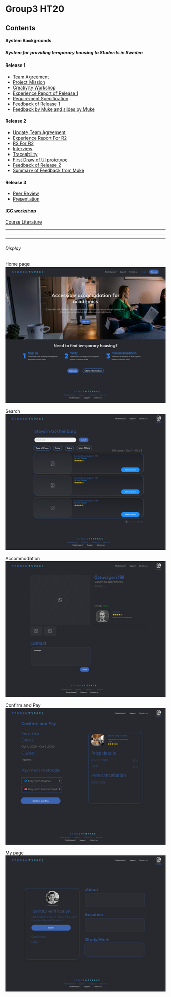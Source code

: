 # Group3 HT20

## Contents

#### System Backgrounds

##### System for providing temporary housing to Students in Sweden

#### Release 1

* [Team Agreement](https://github.com/l77l77/group3-ht20/blob/main/Release%201/DAT%20231%20Team%20Agreement.pdf)
* [Project Mission](https://github.com/l77l77/group3-ht20/blob/main/Release%201/DAT_231___Project_Mission.pdf)
* [Creativity Workshop](https://github.com/l77l77/group3-ht20/blob/main/CreativityWorkshop/Creativity-Workshop.docx)
* [Experience Report of Release 1](https://github.com/l77l77/group3-ht20/blob/main/Release%201/DAT231___Experience_report.pdf)
* [Requirement Specification](https://github.com/l77l77/group3-ht20/blob/main/Release%201/DAT231___Requirements_specification%20(1).pdf)
* [Feedback of Release 1](https://github.com/l77l77/group3-ht20/tree/main/Release%201/Feedback%20of%20Release%201)
* [Feedback by Muke and slides by Muke](https://github.com/l77l77/group3-ht20/tree/main/Discuss%20with%20Muke)

#### Release 2

* [Update Team Agreement](https://github.com/l77l77/group3-ht20/blob/main/Release%202/DAT%20231%20Team%20Agreement-2.docx)
* [Experience Report For R2](https://github.com/l77l77/group3-ht20/blob/main/Release%202/DAT231___Experience_report-1.pdf)
* [RS For R2](https://github.com/l77l77/group3-ht20/blob/main/Release%202/DAT231___Requirements_specification-1.pdf)
* [Interview](https://github.com/l77l77/group3-ht20/tree/main/Interview)
* [Traceability](https://github.com/l77l77/group3-ht20/blob/main/Traceability/Discussion%20Traceability%20during%20the%20lecture.docx)
* [First Draw of UI prototype](#jump)
* [Feedback of Release 2 ](https://github.com/l77l77/group3-ht20/blob/main/Release%202/Feedback%20of%20Release%202.pdf)
* [Summary of Feedback from Muke](https://github.com/l77l77/group3-ht20/blob/main/Discuss%20with%20Muke/Overall%20Feedback%20of%20Release%202%20from%20Muke.pdf)

#### Release 3

* [Peer Review](https://github.com/l77l77/group3-ht20/tree/main/Release%203/Peer%20Review)
* [Presentation](https://github.com/l77l77/group3-ht20/blob/main/Release%203/Project%20presentation/Project_presentation.pdf)

#### [ICC workshop](https://github.com/l77l77/group3-ht20/tree/main/Results%20of%20Individual%20team%20Assessment%20and%20ICC%20workshop)

[Course Literature](https://github.com/l77l77/group3-ht20/blob/main/Course%20literature/Lauesen_2002_-_Software_Requirements_-_Styles__Techniques%20(2).pdf)

***

***

***

###### <span id="jump">Display </span>

Home page![Home page](https://github.com/l77l77/group3-ht20/blob/main/Release%202/UI/ui_home_page.png)

Search![Search](https://github.com/l77l77/group3-ht20/blob/main/Release%202/UI/ui_search.png)

Accommodation![Accommodation](https://github.com/l77l77/group3-ht20/blob/main/Release%202/UI/ui_accomodation.png)

Confirm and Pay![Confirm and Pay](https://github.com/l77l77/group3-ht20/blob/main/Release%202/UI/ui_confirm_pay.png)

My page![My page](https://github.com/l77l77/group3-ht20/blob/main/Release%202/UI/ui_my_page.png)













